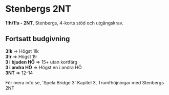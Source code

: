 # Stenbergs 2NT

**1!h/1!s - 2NT**, Stenbergs, 4-korts stöd och utgångskrav.

## Fortsatt budgivning

**3!k** ⇒ Högst 1!k\
**3!r** ⇒ Högst 1!r\
**3 i bjuden HÖ** ⇒ 15+ utan kortfärg\
**3 i andra HÖ** ⇒ Högst en i andra HÖ\
**3NT** ⇒ 12-14

För mera info se, 'Spela Bridge 3' Kapitel 3, Trumfhöjningar med Stenbergs 2NT
